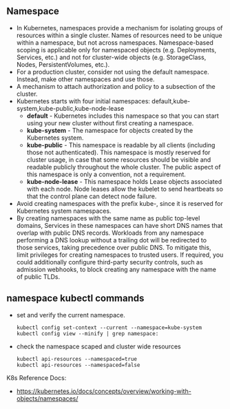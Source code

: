 ## Namespace 
- In Kubernetes, namespaces provide a mechanism for isolating groups of resources within a single cluster. Names of resources need to be unique within a namespace, but not across namespaces. Namespace-based scoping is applicable only for namespaced objects (e.g. Deployments, Services, etc.) and not for cluster-wide objects (e.g. StorageClass, Nodes, PersistentVolumes, etc.).
- For a production cluster, consider not using the default namespace. Instead, make other namespaces and use those.
- A mechanism to attach authorization and policy to a subsection of the cluster.
- Kubernetes starts with four initial namespaces: default,kube-system,kube-public,kube-node-lease
  - **default** - Kubernetes includes this namespace so that you can start using your new cluster without first creating a namespace.
  - **kube-system** - The namespace for objects created by the Kubernetes system.
  - **kube-public** - This namespace is readable by all clients (including those not authenticated). This namespace is mostly reserved for cluster usage, in case that some resources should be visible and readable publicly throughout the whole cluster. The public aspect of this namespace is only a convention, not a requirement.
  - **kube-node-lease** - This namespace holds Lease objects associated with each node. Node leases allow the kubelet to send heartbeats so that the control plane can detect node failure.
- Avoid creating namespaces with the prefix kube-, since it is reserved for Kubernetes system namespaces.
- By creating namespaces with the same name as public top-level domains, Services in these namespaces can have short DNS names that overlap with public DNS records. Workloads from any namespace performing a DNS lookup without a trailing dot will be redirected to those services, taking precedence over public DNS. To mitigate this, limit privileges for creating namespaces to trusted users. If required, you could additionally configure third-party security controls, such as admission webhooks, to block creating any namespace with the name of public TLDs.

## namespace kubectl commands 
- set and verify the current namespace.
  ```
  kubectl config set-context --current --namespace=kube-system
  kubectl config view --minify | grep namespace:
  ```
- check the namespace scaped and cluster wide resources
  ```
  kubectl api-resources --namespaced=true
  kubectl api-resources --namespaced=false
  ```
K8s Reference Docs:
- https://kubernetes.io/docs/concepts/overview/working-with-objects/namespaces/


  
